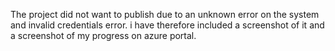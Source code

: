 The project did not want to publish due to an unknown error on the system and invalid credentials error.
i have therefore included a screenshot of it and a screenshot of my progress on azure portal.
